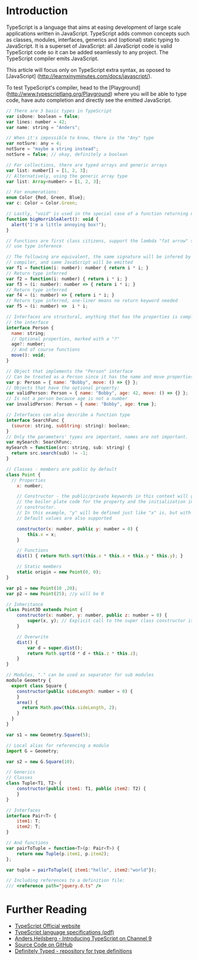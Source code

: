<!--
name: learn-typescript-inyminutes
version : 0.0.1
title : "Learn Typescript in Y Minutes"
description: "This article will focus only on TypeScript extra syntax, as oposed to JavaScript."
homepage : "http://learnxinyminutes.com/docs/typescript/"
author : "Adam Bard"
license : "Creative Commons Attribution ShareAlike"
url : "http://adambard.com"
-->

<!-- @section -->

# Introduction

TypeScript is a language that aims at easing development of large scale applications written in JavaScript.
TypeScript adds common concepts such as classes, modules, interfaces, generics and (optional) static typing to JavaScript.
It is a superset of JavaScript: all JavaScript code is valid TypeScript code so it can be added seamlessly to any project. The TypeScript compiler emits JavaScript.

This article will focus only on TypeScript extra syntax, as oposed to [JavaScript] (http://learnxinyminutes.com/docs/javascript/).

To test TypeScript's compiler, head to the [Playground] (http://www.typescriptlang.org/Playground) where you will be able to type code, have auto completion and directly see the emitted JavaScript.

```js
// There are 3 basic types in TypeScript
var isDone: boolean = false;
var lines: number = 42;
var name: string = "Anders";

// When it's impossible to know, there is the "Any" type
var notSure: any = 4;
notSure = "maybe a string instead";
notSure = false; // okay, definitely a boolean

// For collections, there are typed arrays and generic arrays
var list: number[] = [1, 2, 3];
// Alternatively, using the generic array type
var list: Array<number> = [1, 2, 3];

// For enumerations:
enum Color {Red, Green, Blue};
var c: Color = Color.Green;

// Lastly, "void" is used in the special case of a function returning nothing
function bigHorribleAlert(): void {
  alert("I'm a little annoying box!");
}

// Functions are first class citizens, support the lambda "fat arrow" syntax and
// use type inference

// The following are equivalent, the same signature will be infered by the
// compiler, and same JavaScript will be emitted
var f1 = function(i: number): number { return i * i; }
// Return type inferred
var f2 = function(i: number) { return i * i; }
var f3 = (i: number): number => { return i * i; }
// Return type inferred
var f4 = (i: number) => { return i * i; }
// Return type inferred, one-liner means no return keyword needed
var f5 = (i: number) =>  i * i;

// Interfaces are structural, anything that has the properties is compliant with
// the interface
interface Person {
  name: string;
  // Optional properties, marked with a "?"
  age?: number;
  // And of course functions
  move(): void;
}

// Object that implements the "Person" interface
// Can be treated as a Person since it has the name and move properties
var p: Person = { name: "Bobby", move: () => {} };
// Objects that have the optional property:
var validPerson: Person = { name: "Bobby", age: 42, move: () => {} };
// Is not a person because age is not a number
var invalidPerson: Person = { name: "Bobby", age: true };

// Interfaces can also describe a function type
interface SearchFunc {
  (source: string, subString: string): boolean;
}
// Only the parameters' types are important, names are not important.
var mySearch: SearchFunc;
mySearch = function(src: string, sub: string) {
  return src.search(sub) != -1;
}

// Classes - members are public by default
class Point {
  // Properties
    x: number;

    // Constructor - the public/private keywords in this context will generate
    // the boiler plate code for the property and the initialization in the
    // constructor.
    // In this example, "y" will be defined just like "x" is, but with less code
    // Default values are also supported

    constructor(x: number, public y: number = 0) {
        this.x = x;
    }

    // Functions
    dist() { return Math.sqrt(this.x * this.x + this.y * this.y); }

    // Static members
    static origin = new Point(0, 0);
}

var p1 = new Point(10 ,20);
var p2 = new Point(25); //y will be 0

// Inheritance
class Point3D extends Point {
    constructor(x: number, y: number, public z: number = 0) {
        super(x, y); // Explicit call to the super class constructor is mandatory
    }

    // Overwrite
    dist() {
        var d = super.dist();
        return Math.sqrt(d * d + this.z * this.z);
    }
}

// Modules, "." can be used as separator for sub modules
module Geometry {
  export class Square {
    constructor(public sideLength: number = 0) {
    }
    area() {
      return Math.pow(this.sideLength, 2);
    }
  }
}

var s1 = new Geometry.Square(5);

// Local alias for referencing a module
import G = Geometry;

var s2 = new G.Square(10);

// Generics
// Classes
class Tuple<T1, T2> {
    constructor(public item1: T1, public item2: T2) {
    }
}

// Interfaces
interface Pair<T> {
    item1: T;
    item2: T;
}

// And functions
var pairToTuple = function<T>(p: Pair<T>) {
    return new Tuple(p.item1, p.item2);
};

var tuple = pairToTuple({ item1:"hello", item2:"world"});

// Including references to a definition file:
/// <reference path="jquery.d.ts" />

```

# Further Reading
 * [TypeScript Official website](http://www.typescriptlang.org/)
 * [TypeScript language specifications (pdf)](http://go.microsoft.com/fwlink/?LinkId=267238)
 * [Anders Hejlsberg - Introducing TypeScript on Channel 9](http://channel9.msdn.com/posts/Anders-Hejlsberg-Introducing-TypeScript)
 * [Source Code on GitHub](https://github.com/Microsoft/TypeScript)
 * [Definitely Typed - repository for type definitions](http://definitelytyped.org/)
